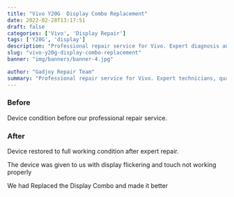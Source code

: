 ```yaml
---
title: "Vivo Y20G  Display Combo Replacement"
date: 2022-02-28T13:17:51
draft: false
categories: ['Vivo', 'Display Repair']
tags: ['Y20G', 'display']
description: "Professional repair service for Vivo. Expert diagnosis and quality repairs in Bangalore."
slug: "vivo-y20g-display-combo-replacement"
banner: "img/banners/banner-4.jpg"

author: "Gadjoy Repair Team"
summary: "Professional repair service for Vivo. Expert technicians, quality parts, warranty included."
---
```


### Before

Device condition before our professional repair service.

### After

Device restored to full working condition after expert repair.

The device was given to us with display flickering and touch not working properly

We had Replaced the Display Combo and made it better